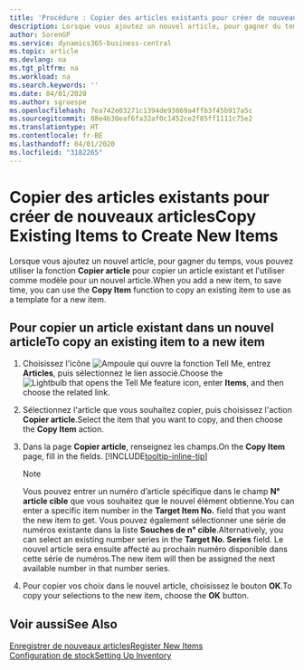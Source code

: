```yaml
---
title: 'Procédure : Copier des articles existants pour créer de nouveaux articles'
description: Lorsque vous ajoutez un nouvel article, pour gagner du temps, vous pouvez utiliser la fonction Copier article pour copier un article existant et l'utiliser comme modèle pour un nouvel article.
author: SorenGP
ms.service: dynamics365-business-central
ms.topic: article
ms.devlang: na
ms.tgt_pltfrm: na
ms.workload: na
ms.search.keywords: ''
ms.date: 04/01/2020
ms.author: sgroespe
ms.openlocfilehash: 7ea742e03271c1394de93869a4ffb3f45b917a5c
ms.sourcegitcommit: 88e4b30eaf6fa32af0c1452ce2f85ff1111c75e2
ms.translationtype: HT
ms.contentlocale: fr-BE
ms.lasthandoff: 04/01/2020
ms.locfileid: "3182265"
---
```

# <a name="copy-existing-items-to-create-new-items"></a><span data-ttu-id="d75f7-103">Copier des articles existants pour créer de nouveaux articles</span><span class="sxs-lookup"><span data-stu-id="d75f7-103">Copy Existing Items to Create New Items</span></span>
<span data-ttu-id="d75f7-104">Lorsque vous ajoutez un nouvel article, pour gagner du temps, vous pouvez utiliser la fonction **Copier article** pour copier un article existant et l'utiliser comme modèle pour un nouvel article.</span><span class="sxs-lookup"><span data-stu-id="d75f7-104">When you add a new item, to save time, you can use the **Copy Item** function to copy an existing item to use as a template for a new item.</span></span>  

## <a name="to-copy-an-existing-item-to-a-new-item"></a><span data-ttu-id="d75f7-105">Pour copier un article existant dans un nouvel article</span><span class="sxs-lookup"><span data-stu-id="d75f7-105">To copy an existing item to a new item</span></span>  
1. <span data-ttu-id="d75f7-106">Choisissez l'icône ![Ampoule qui ouvre la fonction Tell Me](media/ui-search/search_small.png "Dites-moi ce que vous voulez faire"), entrez **Articles**, puis sélectionnez le lien associé.</span><span class="sxs-lookup"><span data-stu-id="d75f7-106">Choose the ![Lightbulb that opens the Tell Me feature](media/ui-search/search_small.png "Tell me what you want to do") icon, enter **Items**, and then choose the related link.</span></span>  
2. <span data-ttu-id="d75f7-107">Sélectionnez l'article que vous souhaitez copier, puis choisissez l'action **Copier article**.</span><span class="sxs-lookup"><span data-stu-id="d75f7-107">Select the item that you want to copy, and then choose the **Copy Item** action.</span></span>  
3. <span data-ttu-id="d75f7-108">Dans la page **Copier article**, renseignez les champs.</span><span class="sxs-lookup"><span data-stu-id="d75f7-108">On the **Copy Item** page, fill in the fields.</span></span> [!INCLUDE[tooltip-inline-tip](includes/tooltip-inline-tip_md.md)]

    > [!NOTE]  
    > <span data-ttu-id="d75f7-109">Vous pouvez entrer un numéro d’article spécifique dans le champ **N° article cible** que vous souhaitez que le nouvel élément obtienne.</span><span class="sxs-lookup"><span data-stu-id="d75f7-109">You can enter a specific item number in the **Target Item No.** field that you want the new item to get.</span></span> <span data-ttu-id="d75f7-110">Vous pouvez également sélectionner une série de numéros existante dans la liste **Souches de n° cible**.</span><span class="sxs-lookup"><span data-stu-id="d75f7-110">Alternatively, you can select an existing number series in the **Target No. Series** field.</span></span> <span data-ttu-id="d75f7-111">Le nouvel article sera ensuite affecté au prochain numéro disponible dans cette série de numéros.</span><span class="sxs-lookup"><span data-stu-id="d75f7-111">The new item will then be assigned the next available number in that number series.</span></span>  

5. <span data-ttu-id="d75f7-112">Pour copier vos choix dans le nouvel article, choisissez le bouton **OK**.</span><span class="sxs-lookup"><span data-stu-id="d75f7-112">To copy your selections to the new item, choose the **OK** button.</span></span>  

## <a name="see-also"></a><span data-ttu-id="d75f7-113">Voir aussi</span><span class="sxs-lookup"><span data-stu-id="d75f7-113">See Also</span></span>  
[<span data-ttu-id="d75f7-114">Enregistrer de nouveaux articles</span><span class="sxs-lookup"><span data-stu-id="d75f7-114">Register New Items</span></span>](inventory-how-register-new-items.md)  
[<span data-ttu-id="d75f7-115">Configuration de stock</span><span class="sxs-lookup"><span data-stu-id="d75f7-115">Setting Up Inventory</span></span>](inventory-setup-inventory.md)
